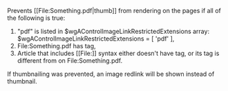 Prevents [[File:Something.pdf|thumb]] from rendering on the pages if all of the following is true:
1) "pdf" is listed in $wgAControlImageLinkRestrictedExtensions array: $wgAControlImageLinkRestrictedExtensions = [ 'pdf' ],
2) File:Something.pdf has <accesscontrol> tag,
3) Article that includes [[File:]] syntax either doesn't have <accesscontrol> tag,
or its <accesscontrol> tag is different from <accesscontrol> on File:Something.pdf.

If thumbnailing was prevented, an image redlink will be shown instead of thumbnail.
